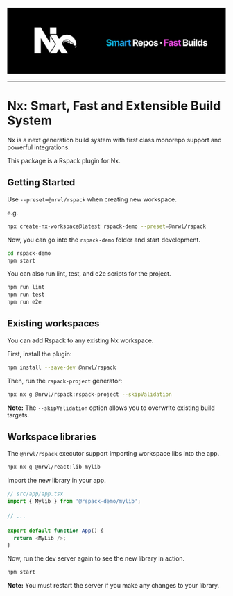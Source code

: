<p style="text-align: center;"><img src="https://raw.githubusercontent.com/nrwl/nx/master/images/nx.png" width="600" alt="Nx - Smart, Fast and Extensible Build System"></p>

<hr>

# Nx: Smart, Fast and Extensible Build System

Nx is a next generation build system with first class monorepo support and powerful integrations.

This package is a Rspack plugin for Nx.

## Getting Started

Use `--preset=@nrwl/rspack` when creating new workspace.

e.g.

```bash
npx create-nx-workspace@latest rspack-demo --preset=@nrwl/rspack
```

Now, you can go into the `rspack-demo` folder and start development.

```bash
cd rspack-demo
npm start
```

You can also run lint, test, and e2e scripts for the project.

```bash
npm run lint
npm run test
npm run e2e
```

## Existing workspaces

You can add Rspack to any existing Nx workspace.

First, install the plugin:

```bash
npm install --save-dev @nrwl/rspack
```

Then, run the `rspack-project` generator:

```bash
npx nx g @nrwl/rspack:rspack-project --skipValidation
```

**Note:** The `--skipValidation` option allows you to overwrite existing build targets.

## Workspace libraries

The `@nrwl/rspack` executor support importing workspace libs into the app.

```bash
npx nx g @nrwl/react:lib mylib
```

Import the new library in your app.

```typescript jsx
// src/app/app.tsx
import { Mylib } from '@rspack-demo/mylib';

// ...

export default function App() {
  return <MyLib />;
}
```

Now, run the dev server again to see the new library in action.

```bash
npm start
```

**Note:** You must restart the server if you make any changes to your library.
